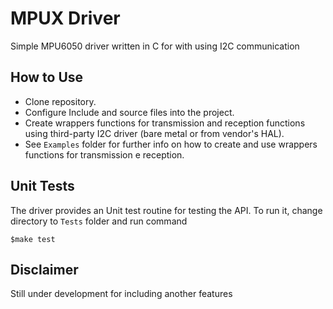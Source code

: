 # MPUX Driver

Simple MPU6050 driver written in C for with using I2C communication

## How to Use

- Clone repository.
- Configure Include and source files into the project.
- Create wrappers functions for transmission and reception functions using third-party I2C driver (bare metal or from vendor's HAL).
- See `Examples` folder for further info on how to create and use wrappers functions for transmission e reception.

## Unit Tests

The driver provides an Unit test routine for testing the API. To run it, change directory to `Tests` folder and run command

```
$make test
```

## Disclaimer
Still under development for including another features

